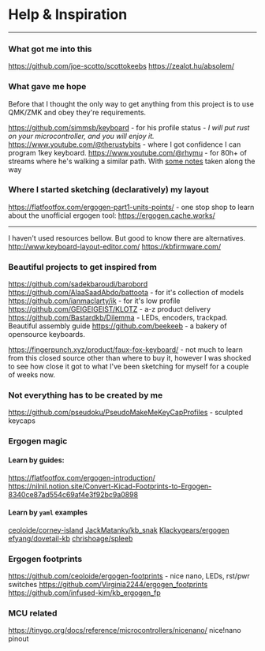 # Help & Inspiration
___

### What got me into this

https://github.com/joe-scotto/scottokeebs
https://zealot.hu/absolem/

### What gave me hope

Before that I thought the only way to get anything from this project is to use QMK/ZMK and obey they're requirements. 

https://github.com/simmsb/keyboard - for his profile status - _I *will* put rust on your microcontroller, and you *will* enjoy it._
https://www.youtube.com/@therustybits - where I got confidence I can program 1key keyboard.
https://www.youtube.com/@rhymu - for 80h+ of streams where he's walking a similar path. With [some notes](https://onedrive.live.com/redir?resid=1559240B032C4B51%2114662&authkey=%21AJfFtXCmcISIDvA&page=View&wd=target%28Main.one%7C5b638c17-fe07-4f53-a915-647dd4069821%2FQuestions%20and%20Answers%7Ce3787f38-255c-42b3-b5d3-05d676d18c57%2F%29&wdorigin=NavigationUrl) taken along the way
### Where I started sketching (declaratively)  my layout

https://flatfootfox.com/ergogen-part1-units-points/ - one stop shop to learn about the unofficial ergogen tool:
https://ergogen.cache.works/
___
I haven't used resources bellow. But good to know there are alternatives.
http://www.keyboard-layout-editor.com/
https://kbfirmware.com/

### Beautiful projects to get inspired from

https://github.com/sadekbaroudi/barobord
https://github.com/AlaaSaadAbdo/battoota - for it's collection of models
https://github.com/ianmaclarty/ik  - for it's low profile
https://github.com/GEIGEIGEIST/KLOTZ - a-z product delivery
https://github.com/Bastardkb/Dilemma - LEDs, encoders, trackpad. Beautiful assembly guide
https://github.com/beekeeb - a bakery of opensource keyboards.

 https://fingerpunch.xyz/product/faux-fox-keyboard/  - not much to learn from this closed source other than where to buy it, however I was shocked to see how close it got to what I've been sketching for myself for a couple of weeks now.

### Not everything has to be created by me

 https://github.com/pseudoku/PseudoMakeMeKeyCapProfiles - sculpted keycaps


### Ergogen magic

#### Learn by guides:

https://flatfootfox.com/ergogen-introduction/
https://nilnil.notion.site/Convert-Kicad-Footprints-to-Ergogen-8340ce87ad554c69af4e3f92bc9a0898

#### Learn by `yaml` examples

[ceoloide/corney-island](https://github.com/ceoloide/corney-island/blob/main/ergogen/config.yaml)
[JackMatanky/kb_snak](https://github.com/JackMatanky/kb_snak)
[Klackygears/ergogen](https://github.com/Klackygears/ergogen/blob/develop/input.yaml)
[efyang/dovetail-kb](https://github.com/efyang/dovetail-kb/blob/main/ergogen.yaml)
[chrishoage/spleeb](https://github.com/chrishoage/spleeb/blob/main/src/spleeb.yaml)
### Ergogen footprints

https://github.com/ceoloide/ergogen-footprints - nice nano, LEDs, rst/pwr switches
https://github.com/Virginia2244/ergogen_footprints
https://github.com/infused-kim/kb_ergogen_fp

### MCU related

https://tinygo.org/docs/reference/microcontrollers/nicenano/ nice!nano pinout
